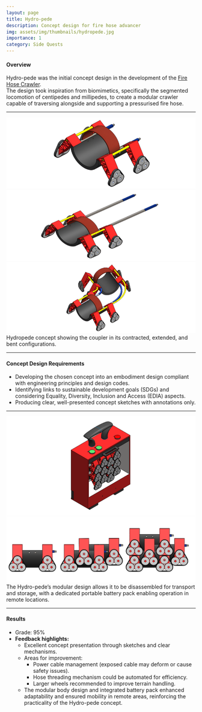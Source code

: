 ```yaml
---
layout: page
title: Hydro-pede
description: Concept design for fire hose advancer
img: assets/img/thumbnails/hydropede.jpg
importance: 1
category: Side Quests
---
```


#### Overview

Hydro-pede was the initial concept design in the development of the [Fire Hose Crawler](https://dineth5.github.io/projects/firehose/).  
The design took inspiration from biomimetics, specifically the segmented locomotion of centipedes and millipedes, to create a modular crawler capable of traversing alongside and supporting a pressurised fire hose.

---

<div class="row">
  <div class="col-sm-4 mt-3 mt-md-0">
    <img src="/assets/img/Hydropede/contracted.png" 
         alt="Contracted" 
         class="equal-h rounded z-depth-1 img-fluid" />
  </div>
  <div class="col-sm-4 mt-3 mt-md-0">
    <img src="/assets/img/Hydropede/extended.png" 
         alt="Extended" 
         class="equal-h rounded z-depth-1 img-fluid" />
  </div>
  <div class="col-sm-4 mt-3 mt-md-0">
    <img src="/assets/img/Hydropede/bent.png" 
         alt="Bent" 
         class="equal-h rounded z-depth-1 img-fluid" />
  </div>
</div>

<div class="caption text-center">
  Hydropede concept showing the coupler in its contracted, extended, and bent configurations.
</div>

---

#### Concept Design Requirements

- Developing the chosen concept into an embodiment design compliant with engineering principles and design codes.
- Identifying links to sustainable development goals (SDGs) and considering Equality, Diversity, Inclusion and Access (EDIA) aspects.
- Producing clear, well-presented concept sketches with annotations only.

---

<div class="row">
  <div class="col-sm-5 mt-3 mt-md-0">
    <img src="/assets/img/Hydropede/batterypack.png" 
         alt="Battery Pack" 
         class="equal-h rounded z-depth-1 img-fluid" />
  </div>
  <div class="col-sm-7 mt-3 mt-md-0">
    <img src="/assets/img/Hydropede/modular.png" 
         alt="Modular" 
         class="equal-h rounded z-depth-1 img-fluid" />
  </div>
</div>

<div class="caption text-center">
  The Hydro-pede’s modular design allows it to be disassembled for transport and storage, with a dedicated portable battery pack enabling operation in remote locations.
</div>

---

#### Results

- Grade: 95%
- **Feedback highlights:**
  - Excellent concept presentation through sketches and clear mechanisms.
  - Areas for improvement:
    - Power cable management (exposed cable may deform or cause safety issues).
    - Hose threading mechanism could be automated for efficiency.
    - Larger wheels recommended to improve terrain handling.
  - The modular body design and integrated battery pack enhanced adaptability and ensured mobility in remote areas, reinforcing the practicality of the Hydro-pede concept.
